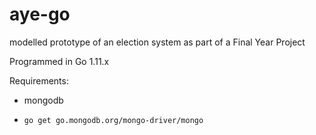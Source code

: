# aye-go
modelled prototype of an election system as part of a Final Year Project

Programmed in Go 1.11.x

Requirements:

- mongodb

- ```go get go.mongodb.org/mongo-driver/mongo```
